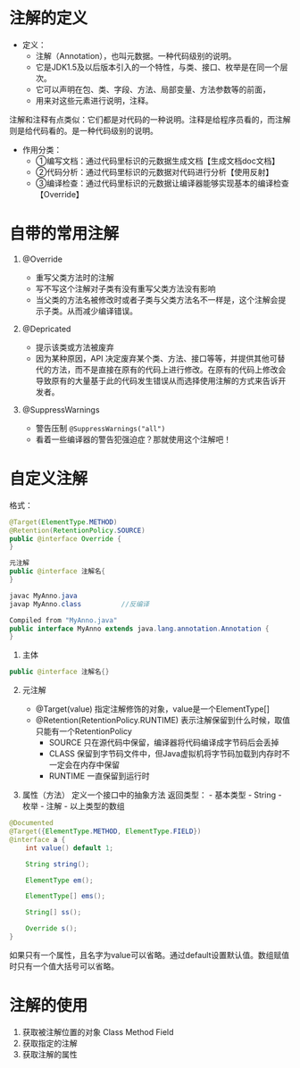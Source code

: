 # 注解的定义
- 定义：
  - 注解（Annotation），也叫元数据。一种代码级别的说明。
  - 它是JDK1.5及以后版本引入的一个特性，与类、接口、枚举是在同一个层次。
  - 它可以声明在包、类、字段、方法、局部变量、方法参数等的前面，
  - 用来对这些元素进行说明，注释。

注解和注释有点类似：它们都是对代码的一种说明。注释是给程序员看的，而注解则是给代码看的。是一种代码级别的说明。

- 作用分类：
    - ①编写文档：通过代码里标识的元数据生成文档【生成文档doc文档】
    - ②代码分析：通过代码里标识的元数据对代码进行分析【使用反射】
    - ③编译检查：通过代码里标识的元数据让编译器能够实现基本的编译检查【Override】

# 自带的常用注解
1. @Override
   - 重写父类方法时的注解
   - 写不写这个注解对子类有没有重写父类方法没有影响
   - 当父类的方法名被修改时或者子类与父类方法名不一样是，这个注解会提示子类。从而减少编译错误。

2. @Depricated
   - 提示该类或方法被废弃
   - 因为某种原因，API 决定废弃某个类、方法、接口等等，并提供其他可替代的方法，而不是直接在原有的代码上进行修改。在原有的代码上修改会导致原有的大量基于此的代码发生错误从而选择使用注解的方式来告诉开发者。

3. @SuppressWarnings
   - 警告压制    `@SuppressWarnings("all")`
   - 看着一些编译器的警告犯强迫症？那就使用这个注解吧！

# 自定义注解

格式：
```java
@Target(ElementType.METHOD)
@Retention(RetentionPolicy.SOURCE)
public @interface Override {
}

元注解
public @interface 注解名{
}

javac MyAnno.java 
javap MyAnno.class          //反编译

Compiled from "MyAnno.java"
public interface MyAnno extends java.lang.annotation.Annotation {
}
```

1. 主体
```java
public @interface 注解名{}
```

2. 元注解
   - @Target(value) 指定注解修饰的对象，value是一个ElementType[]
   - @Retention(RetentionPolicy.RUNTIME) 表示注解保留到什么时候，取值只能有一个RetentionPolicy 
     - SOURCE 只在源代码中保留，编译器将代码编译成字节码后会丢掉
     - CLASS 保留到字节码文件中，但Java虚拟机将字节码加载到内存时不一定会在内存中保留
     - RUNTIME 一直保留到运行时


3. 属性（方法）
定义一个接口中的抽象方法
    返回类型：
          - 基本类型
          - String
          - 枚举
          - 注解
          - 以上类型的数组
```java
@Documented
@Target({ElementType.METHOD, ElementType.FIELD})
@interface a {
    int value() default 1;

    String string();

    ElementType em();

    ElementType[] ems();

    String[] ss();

    Override s();
}
```
如果只有一个属性，且名字为value可以省略。通过default设置默认值。数组赋值时只有一个值大括号可以省略。

# 注解的使用
1. 获取被注解位置的对象  Class Method Field
2. 获取指定的注解
3. 获取注解的属性
